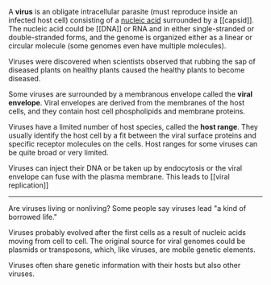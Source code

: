 A **virus** is an obligate intracellular parasite (must reproduce inside an infected host cell) consisting of a [nucleic acid](../Biological-Molecules/Nucleic-Acid/) surrounded by a [[capsid]]. The nucleic acid could be [[DNA]] or RNA and in either single-stranded or double-stranded forms, and the genome is organized either as a linear or circular molecule (some genomes even have multiple molecules). 

Viruses were discovered when scientists observed that rubbing the sap of diseased plants on healthy plants caused the healthy plants to become diseased. 

Some viruses are surrounded by a membranous envelope called the **viral envelope**. Viral envelopes are derived from the membranes of the host cells, and they contain host cell phospholipids and membrane proteins. 

Viruses have a limited number of host species, called the **host range**. They usually identify the host cell by a fit between the viral surface proteins and specific receptor molecules on the cells. Host ranges for some viruses can be quite broad or very limited.

Viruses can inject their DNA or be taken up by endocytosis or the viral envelope can fuse with the plasma membrane. This leads to [[viral replication]]

---

Are viruses living or nonliving? Some people say viruses lead "a kind of borrowed life."

Viruses probably evolved after the first cells as a result of nucleic acids moving from cell to cell. The original source for viral genomes could be plasmids or transposons, which, like viruses, are mobile genetic elements.

Viruses often share genetic information with their hosts but also other viruses.
